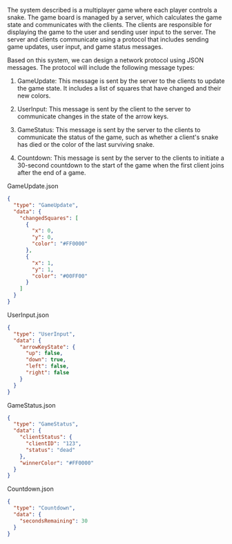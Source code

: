 The system described is a multiplayer game where each player controls a snake. The game board is managed by a server, which calculates the game state and communicates with the clients. The clients are responsible for displaying the game to the user and sending user input to the server. The server and clients communicate using a protocol that includes sending game updates, user input, and game status messages.

Based on this system, we can design a network protocol using JSON messages. The protocol will include the following message types:

1. GameUpdate: This message is sent by the server to the clients to update the game state. It includes a list of squares that have changed and their new colors.

2. UserInput: This message is sent by the client to the server to communicate changes in the state of the arrow keys.

3. GameStatus: This message is sent by the server to the clients to communicate the status of the game, such as whether a client's snake has died or the color of the last surviving snake.

4. Countdown: This message is sent by the server to the clients to initiate a 30-second countdown to the start of the game when the first client joins after the end of a game.

GameUpdate.json
```json
{
  "type": "GameUpdate",
  "data": {
    "changedSquares": [
      {
        "x": 0,
        "y": 0,
        "color": "#FF0000"
      },
      {
        "x": 1,
        "y": 1,
        "color": "#00FF00"
      }
    ]
  }
}
```

UserInput.json
```json
{
  "type": "UserInput",
  "data": {
    "arrowKeyState": {
      "up": false,
      "down": true,
      "left": false,
      "right": false
    }
  }
}
```

GameStatus.json
```json
{
  "type": "GameStatus",
  "data": {
    "clientStatus": {
      "clientID": "123",
      "status": "dead"
    },
    "winnerColor": "#FF0000"
  }
}
```

Countdown.json
```json
{
  "type": "Countdown",
  "data": {
    "secondsRemaining": 30
  }
}
```